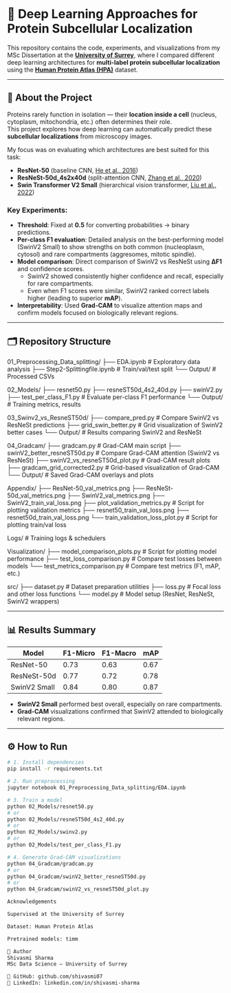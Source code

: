 # 🧬 Deep Learning Approaches for Protein Subcellular Localization

This repository contains the code, experiments, and visualizations from my MSc Dissertation at the **[University of Surrey](https://www.surrey.ac.uk/)**, where I compared different deep learning architectures for **multi-label protein subcellular localization** using the **[Human Protein Atlas (HPA)](https://www.proteinatlas.org/)** dataset.

---

## 📌 About the Project
Proteins rarely function in isolation — their **location inside a cell** (nucleus, cytoplasm, mitochondria, etc.) often determines their role.  
This project explores how deep learning can automatically predict these **subcellular localizations** from microscopy images.  

My focus was on evaluating which architectures are best suited for this task:
- **ResNet-50** (baseline CNN, [He et al., 2016](https://arxiv.org/abs/1512.03385))  
- **ResNeSt-50d_4s2x40d** (split-attention CNN, [Zhang et al., 2020](https://arxiv.org/abs/2004.08955))  
- **Swin Transformer V2 Small** (hierarchical vision transformer, [Liu et al., 2022](https://arxiv.org/abs/2111.09883))  

### Key Experiments:
- **Threshold**: Fixed at **0.5** for converting probabilities → binary predictions.  
- **Per-class F1 evaluation**: Detailed analysis on the best-performing model (SwinV2 Small) to show strengths on both common (nucleoplasm, cytosol) and rare compartments (aggresomes, mitotic spindle).  
- **Model comparison**: Direct comparison of SwinV2 vs ResNeSt using **ΔF1** and confidence scores.  
  - SwinV2 showed consistently higher confidence and recall, especially for rare compartments.  
  - Even when F1 scores were similar, SwinV2 ranked correct labels higher (leading to superior **mAP**).  
- **Interpretability**: Used **Grad-CAM** to visualize attention maps and confirm models focused on biologically relevant regions.  

---

## 🗂 Repository Structure
01_Preprocessing_Data_splitting/
├── EDA.ipynb # Exploratory data analysis
├── Step2-Splittingfile.ipynb # Train/val/test split
└── Output/ # Processed CSVs

02_Models/
├── resnet50.py
├── resneST50d_4s2_40d.py
├── swinV2.py
├── test_per_class_F1.py # Evaluate per-class F1 performance
└── Output/ # Training metrics, results

03_Swinv2_vs_ResneST50d/
├── compare_pred.py # Compare SwinV2 vs ResNeSt predictions
├── grid_swin_better.py # Grid visualization of SwinV2 better cases
└── Output/ # Results comparing SwinV2 and ResNeSt

04_Gradcam/
├── gradcam.py # Grad-CAM main script
├── swinV2_better_resneST50d.py # Compare Grad-CAM attention (SwinV2 vs ResNeSt)
├── swinV2_vs_resneST50d_plot.py # Grad-CAM result plots
├── gradcam_grid_corrected2.py # Grid-based visualization of Grad-CAM
└── Output/ # Saved Grad-CAM overlays and plots

Appendix/
├── ResNet-50_val_metrics.png
├── ResNeSt-50d_val_metrics.png
├── SwinV2_val_metrics.png
├── SwinV2_train_val_loss.png
├── plot_validation_metrics.py # Script for plotting validation metrics
├── resnet50_train_val_loss.png
├── resnet50d_train_val_loss.png
└── train_validation_loss_plot.py # Script for plotting train/val loss

Logs/ # Training logs & schedulers

Visualization/
├── model_comparison_plots.py # Script for plotting model performance
├── test_loss_comparison.py # Compare test losses between models
└── test_metrics_comparison.py # Compare test metrics (F1, mAP, etc.)

src/
├── dataset.py # Dataset preparation utilities
├── loss.py # Focal loss and other loss functions
└── model.py # Model setup (ResNet, ResNeSt, SwinV2 wrappers)


---

## 📊 Results Summary
| Model          | F1-Micro | F1-Macro | mAP  |
|----------------|----------|----------|------|
| ResNet-50      | 0.73     | 0.63     | 0.67 |
| ResNeSt-50d    | 0.77     | 0.72     | 0.78 |
| SwinV2 Small   | 0.84     | 0.80     | 0.87 |

- **SwinV2 Small** performed best overall, especially on rare compartments.  
- **Grad-CAM** visualizations confirmed that SwinV2 attended to biologically relevant regions.  

---

## ⚙️ How to Run
```bash
# 1. Install dependencies
pip install -r requirements.txt

# 2. Run preprocessing
jupyter notebook 01_Preprocessing_Data_splitting/EDA.ipynb

# 3. Train a model
python 02_Models/resnet50.py
# or
python 02_Models/resneST50d_4s2_40d.py
# or
python 02_Models/swinv2.py
# or
python 02_Models/test_per_class_F1.py

# 4. Generate Grad-CAM visualizations
python 04_Gradcam/gradcam.py
# or
python 04_Gradcam/swinV2_better_resneST50d.py
# or
python 04_Gradcam/swinV2_vs_resneST50d_plot.py

Acknowledgements

Supervised at the University of Surrey

Dataset: Human Protein Atlas

Pretrained models: timm

👤 Author
Shivasmi Sharma
MSc Data Science – University of Surrey

🔗 GitHub: github.com/shivasmi07
🔗 LinkedIn: linkedin.com/in/shivasmi-sharma